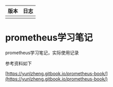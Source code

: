 # 

| 版本 | 日志 |
| :--- | :--- |
|  |  |

# 

# 

# prometheus学习笔记

prometheus学习笔记，实际使用记录

参考资料如下

[https://yunlzheng.gitbook.io/prometheus-book/](https://yunlzheng.gitbook.io/prometheus-book/)

